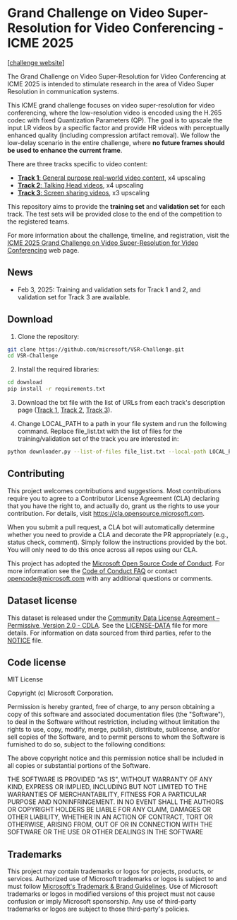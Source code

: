 # Grand Challenge on Video Super-Resolution for Video Conferencing - ICME 2025
[[challenge website](https://www.microsoft.com/en-us/research/academic-program/video-super-resolution-challenge-icme-2025/challenge/)]

The Grand Challenge on Video Super-Resolution for Video Conferencing at ICME 2025 is intended to stimulate research in the area of Video Super Resolution in communication systems.

This ICME grand challenge focuses on video super-resolution for video conferencing, where the low-resolution video is encoded using the H.265 codec with fixed Quantization Parameters (QP). The goal is to upscale the input LR videos by a specific factor and provide HR videos with perceptually enhanced quality (including compression artifact removal). We follow the low-delay scenario in the entire challenge, where **no future frames should be used to enhance the current frame**.

There are three tracks specific to video content:

- [**Track 1**: General purpose real-world video content](docs/track1.md), x4 upscaling
- [**Track 2**: Talking Head videos](docs/track2.md), x4 upscaling
- [**Track 3**: Screen sharing videos](docs/track3.md), x3 upscaling

This repository aims to provide the **training set** and **validation set** for each track. The test sets will be provided close to the end of the competition to the registered teams.

For more information about the challenge, timeline, and registration, visit the [ICME 2025 Grand Challenge on Video Super-Resolution for Video Conferencing](https://www.microsoft.com/en-us/research/academic-program/video-super-resolution-challenge-icme-2025/challenge/) web page.

## News
- Feb 3, 2025: Training and validation sets for Track 1 and 2, and validation set for Track 3 are available.

## Download

1. Clone the repository:

```bash
git clone https://github.com/microsoft/VSR-Challenge.git
cd VSR-Challenge
```

2. Install the required libraries:

```bash
cd download
pip install -r requirements.txt
```

3. Download the txt file with the list of URLs from each track's description page ([Track 1](docs/track1.md), [Track 2](docs/track2.md), [Track 3](docs/track3.md)).

4. Change LOCAL_PATH to a path in your file system and run the following command. Replace file_list.txt with the list of files for the training/validation set of the track you are interested in:

```bash
python downloader.py --list-of-files file_list.txt --local-path LOCAL_PATH
```

## Contributing

This project welcomes contributions and suggestions.  Most contributions require you to agree to a
Contributor License Agreement (CLA) declaring that you have the right to, and actually do, grant us
the rights to use your contribution. For details, visit https://cla.opensource.microsoft.com.

When you submit a pull request, a CLA bot will automatically determine whether you need to provide
a CLA and decorate the PR appropriately (e.g., status check, comment). Simply follow the instructions
provided by the bot. You will only need to do this once across all repos using our CLA.

This project has adopted the [Microsoft Open Source Code of Conduct](https://opensource.microsoft.com/codeofconduct/).
For more information see the [Code of Conduct FAQ](https://opensource.microsoft.com/codeofconduct/faq/) or
contact [opencode@microsoft.com](mailto:opencode@microsoft.com) with any additional questions or comments.

## Dataset license

This dataset is released under the [Community Data License Agreement – Permissive, Version 2.0 - CDLA](https://cdla.dev/permissive-2-0/). See the [LICENSE-DATA](LICENSE-DATA) file for more details. For information on data sourced from third parties, refer to the [NOTICE](NOTICE) file.


## Code license

MIT License

Copyright (c) Microsoft Corporation.

Permission is hereby granted, free of charge, to any person obtaining a copy
of this software and associated documentation files (the "Software"), to deal
in the Software without restriction, including without limitation the rights
to use, copy, modify, merge, publish, distribute, sublicense, and/or sell
copies of the Software, and to permit persons to whom the Software is
furnished to do so, subject to the following conditions:

The above copyright notice and this permission notice shall be included in all
copies or substantial portions of the Software.

THE SOFTWARE IS PROVIDED "AS IS", WITHOUT WARRANTY OF ANY KIND, EXPRESS OR
IMPLIED, INCLUDING BUT NOT LIMITED TO THE WARRANTIES OF MERCHANTABILITY,
FITNESS FOR A PARTICULAR PURPOSE AND NONINFRINGEMENT. IN NO EVENT SHALL THE
AUTHORS OR COPYRIGHT HOLDERS BE LIABLE FOR ANY CLAIM, DAMAGES OR OTHER
LIABILITY, WHETHER IN AN ACTION OF CONTRACT, TORT OR OTHERWISE, ARISING FROM,
OUT OF OR IN CONNECTION WITH THE SOFTWARE OR THE USE OR OTHER DEALINGS IN THE
SOFTWARE


## Trademarks

This project may contain trademarks or logos for projects, products, or services. Authorized use of Microsoft 
trademarks or logos is subject to and must follow 
[Microsoft's Trademark & Brand Guidelines](https://www.microsoft.com/en-us/legal/intellectualproperty/trademarks/usage/general).
Use of Microsoft trademarks or logos in modified versions of this project must not cause confusion or imply Microsoft sponsorship.
Any use of third-party trademarks or logos are subject to those third-party's policies.
